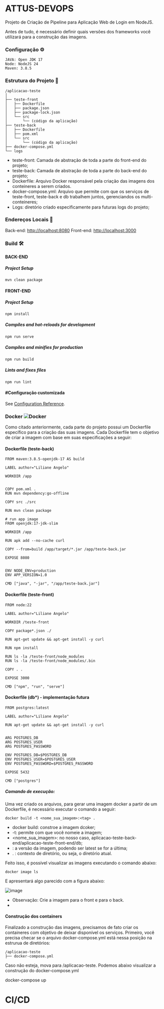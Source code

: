 # ATTUS-DEVOPS

Projeto de Criação de Pipeline para Aplicação Web de Login em NodeJS.

Antes de tudo, é necessário definir quais versões dos frameworks você utilizará para a construção das imagens.

### Configuração ⚙️ 

```
JAVA: Open JDK 17
Node: NodeJS 24
Maven: 3.8.5
```

### Estrutura do Projeto 🔧 

```
/aplicacao-teste
│
├── teste-front
│   ├── Dockerfile
│   ├── package.json
│   ├── package-lock.json
│   └── src
│       └── (código da aplicação)
├── teste-back
│   ├── Dockerfile
│   ├── pom.xml
│   └── src
│       └── (código da aplicação)
├── docker-compose.yml
└── logs
```
 * teste-front: Camada de abstração de toda a parte do front-end do projeto;
 * teste-back: Camada de abstração de toda a parte do back-end do projeto;
 * Dockerfile: Arquivo Docker responsável pela criação das imagens dos conteineres a serem criados.
 * docker-compose.yml: Arquivo que permite com que os serviços de teste-front, teste-back e db trabalhem juntos, gerenciandos os multi-conteineres;
 * Logs: diretório criado especificamente para futuras logs do projeto;

### Endereços Locais 📌
Back-end: [http://localhost:8080](http://localhost:8080)
Front-end: [http://localhost:3000](http://localhost:3000)


### Build 🛠️


#### BACK-END
##### Project Setup
```
mvn clean package
```


#### FRONT-END
##### Project Setup
```
npm install
```
##### Compiles and hot-reloads for development
```
npm run serve
```
##### Compiles and minifies for production
```
npm run build
```
##### Lints and fixes files
```
npm run lint
```
#### #Configuração customizada
See [Configuration Reference](https://cli.vuejs.org/config/).


### Docker ![Docker](https://img.shields.io/badge/-Docker-white?style=flat-square&logo=docker)

Como citado anteriormente, cada parte do projeto possui um Dockerfile específico para a criação das suas imagens.
Cada Dockerfile tem o objetivo de criar a imagem com base em suas especificações a seguir:

#### Dockerfile (teste-back)
```
FROM maven:3.8.5-openjdk-17 AS build

LABEL author="Liliane Angelo"

WORKDIR /app


COPY pom.xml .
RUN mvn dependency:go-offline

COPY src ./src

RUN mvn clean package

# run app image
FROM openjdk:17-jdk-slim

WORKDIR /app

RUN apk add --no-cache curl

COPY --from=build /app/target/*.jar /app/teste-back.jar

EXPOSE 8080


ENV NODE_ENV=production
ENV APP_VERSION=1.0

CMD ["java", "-jar", "/app/teste-back.jar"]

```

#### Dockerfile (teste-front)
```
FROM node:22

LABEL author="Liliane Angelo"

WORKDIR /teste-front

COPY package*.json ./

RUN apt-get update && apt-get install -y curl

RUN npm install

RUN ls -la /teste-front/node_modules
RUN ls -la /teste-front/node_modules/.bin

COPY . .

EXPOSE 3000

CMD ["npm", "run", "serve"]
```

#### Dockerfile (db*) - implementação futura
```
FROM postgres:latest

LABEL author="Liliane Angelo"

RUN apt-get update && apt-get install -y curl


ARG POSTGRES_DB
ARG POSTGRES_USER
ARG POSTGRES_PASSWORD

ENV POSTGRES_DB=$POSTGRES_DB
ENV POSTGRES_USER=$POSTGRES_USER
ENV POSTGRES_PASSWORD=$POSTGRES_PASSWORD

EXPOSE 5432

CMD ["postgres"]
```

##### Comando de execução:

Uma vez criado os arquivos, para gerar uma imagem docker a partir de um Dockerfile, é necessário executar o comando a seguir:

```
docker build -t <nome_sua_imagem>:<tag> .
```
* docker build: constroe a imagem dcoker;
* -t: permite com que você nomeie a imagem;
* <nome_sua_imagem>: no nosso caso, aplicacao-teste-back-end/aplicacao-teste-front-end/db;
* <tag>: a versão da imagem, podendo ser latest se for a última;
* . : contexto de diretório, ou seja, o diretório atual.

Feito isso, é possível visualizar as imagens executando o comando abaixo:

```
docker image ls
```
E apresentará algo parecido com a figura abaixo:

![image](https://github.com/user-attachments/assets/068f519c-dc74-4714-96ec-8ae82b55cb03)

* Observação: Crie a imagem para o front e para o back.
* 
#### Construção dos containers

Finalizado a construção das imagens, precisamos de fato criar os containeres com objetivo de deixar disponível os serviços.
Primeiro, você precisa checar se o arquivo docker-compose.yml está nessa posição na estrurua de diretórios:

```
/aplicacao-teste
├── docker-compose.yml
```
Caso não esteja, mova para /aplicacao-teste. Podemos abaixo visualizar a construção do docker-compose.yml


docker-compose up



# CI/CD
